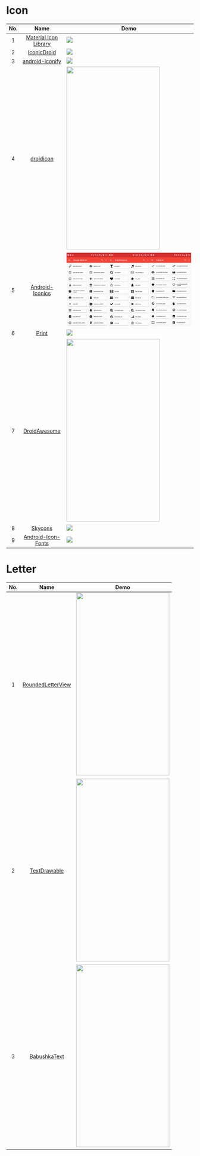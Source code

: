 Icon
======================
No. | Name | Demo
:---: | :---: | ---
1| [Material Icon Library](https://github.com/code-mc/material-icon-lib) | ![](https://camo.githubusercontent.com/802f5408fb1caeae9647d6e72c5905225b24220d/687474703a2f2f692e696d6775722e636f6d2f4b584866586f382e676966)
2| [IconicDroid](https://github.com/atermenji/IconicDroid) | ![](https://camo.githubusercontent.com/5d78cabc9fe501b8eaaac8e7cb49370d57e1e3ec/687474703a2f2f686162726173746f726167652e6f72672f73746f72616765322f6238662f3234332f6439362f62386632343364393661363536663362393465326565366535643336663866392e706e673f7261773d74727565)
3| [android-iconify](https://github.com/JoanZapata/android-iconify) | ![](https://github.com/JoanZapata/android-iconify/raw/master/graphics/androids.png)
4| [droidicon](https://github.com/theDazzler/droidicon) | <img src="https://github.com/theDazzler/droidicon/raw/master/screenshots/screen1_framed.jpg" width="250" height="490">
5| [Android-Iconics](https://github.com/mikepenz/Android-Iconics) | ![](https://raw.githubusercontent.com/mikepenz/Android-Iconics/develop/DEV/github/screenshots1.jpg)
6| [Print](https://github.com/johnkil/Print) | ![](https://raw.githubusercontent.com/johnkil/Print/master/art/print.jpg)
7| [DroidAwesome](https://github.com/Livin21/DroidAwesome) | <img src="https://camo.githubusercontent.com/b4ab1baa097da63b98246522d5357fff78c3a19c/68747470733a2f2f7332312e706f7374696d672e6f72672f346d6b3038676e39332f53637265656e73686f745f313438303234343330382e706e67" width="250" height="490">
8| [Skycons](https://github.com/torryharris/Skycons) | ![](https://github.com/torryharris/Skycons/raw/master/Skycons/skycons.gif)
9| [Android-Icon-Fonts](https://github.com/johnkil/Android-Icon-Fonts) | ![](https://raw.githubusercontent.com/johnkil/Android-Icon-Fonts/master/Art/android-icon-fonts.png)

Letter
======================
No. | Name | Demo
:---: | :---: | ---
1| [RoundedLetterView](https://github.com/pavlospt/RoundedLetterView) | <img src="https://github.com/pavlospt/RoundedLetterView/raw/master/Screenshots/device-2014-11-13-191000.png" width="250" height="490">
2| [TextDrawable](https://github.com/amulyakhare/TextDrawable) | <img src="https://github.com/amulyakhare/TextDrawable/raw/master/screens/screen1-material.png" width="250" height="490">
3| [BabushkaText](https://github.com/quiqueqs/BabushkaText) | <img src="https://github.com/quiqueqs/BabushkaText/raw/master/images/example.png" width="250" height="490">
